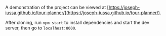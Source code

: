A demonstration of the project can be viewed at [https://joseph-iussa.github.io/tour-planner/](https://joseph-iussa.github.io/tour-planner/).

After cloning, run `npm start` to install dependencies and start the dev server, then go to `localhost:8000`.